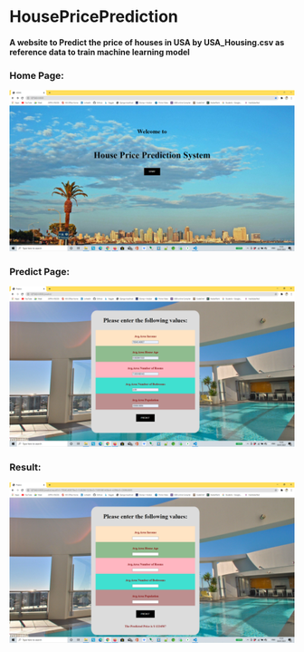 # HousePricePrediction
#### A website to Predict the price of houses in USA by USA_Housing.csv as reference data to train machine learning model
### Home Page:
![](pics/HPPS1.png)
### Predict Page:
![](pics/HPPS2.png)
### Result:
![](pics/HPPS3.png)
